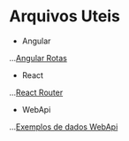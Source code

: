 # Arquivos Uteis

- Angular

...[Angular Rotas](https://github.com/fulviocanducci/_help/blob/master/angularrota.pdf)

- React

...[React Router](https://github.com/ReactTraining/react-router)

- WebApi

...[Exemplos de dados WebApi](https://jsonplaceholder.typicode.com/)